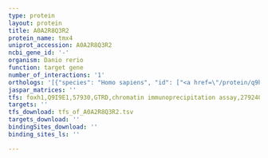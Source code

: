 ```yaml
---
type: protein
layout: protein
title: A0A2R8Q3R2
protein_name: tmx4
uniprot_accession: A0A2R8Q3R2
ncbi_gene_id: '-'
organism: Danio rerio
function: target gene
number_of_interactions: '1'
orthologs: '[{"species": "Homo sapiens", "id": ["<a href=\"/protein/q9h1e5\">Q9H1E5</a>"]}, {"species": "Mus musculus", "id": ["<a href=\"/protein/q8c0l0\">Q8C0L0</a>"]}, {"species": "Rattus norvegicus", "id": ["<a href=\"/protein/g3v912\">G3V912</a>"]}, {"species": "Drosophila melanogaster", "id": ["Q9W1I7"]}]'
jaspar_matrices: ''
tfs: foxh1,Q9I9E1,57930,GTRD,chromatin immunoprecipitation assay,27924024%5Buid%5D,No
targets: ''
tfs_download: tfs_of_A0A2R8Q3R2.tsv
targets_download: ''
bindingSites_download: ''
binding_sites_ls: ''

---
```

